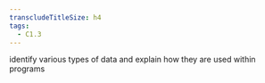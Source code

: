 ```yaml
---
transcludeTitleSize: h4
tags:
  - C1.3
---
```

identify various types of data and explain how they are used within programs